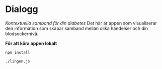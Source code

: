 # Dialogg

*Kontextuella samband för din diabetes*
Det här är appen som visualiserar den information som skapar samband mellan olika händelser och din blodsockernivå.


**För att köra appen lokalt**

```
npm install

./lingon.js
```